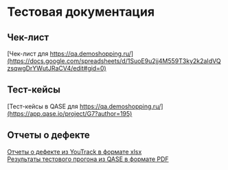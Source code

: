 # Тестовая документация
## Чек-лист 
[Чек-лист для https://qa.demoshopping.ru/](https://docs.google.com/spreadsheets/d/1SuoE9u2jj4M559T3ky2k2aIdVQzsqwgDrYWutJRaCV4/edit#gid=0)
## Тест-кейсы
[Тест-кейсы в QASE для https://qa.demoshopping.ru/](https://app.qase.io/project/G7?author=195)
## Отчеты о дефекте
[Отчеты о дефекте из YouTrack в формате xlsx](https://github.com/darimatveeva/docs/blob/main/%D0%9E%D1%82%D1%87%D0%B5%D1%82%D1%8B%20%D0%BE%20%D0%B4%D0%B5%D1%84%D0%B5%D0%BA%D1%82%D0%B0%D1%85.xlsx) <br>
[Результаты тестового прогона из QASE в формате PDF](https://github.com/darimatveeva/docs/blob/main/%D0%A2%D0%B5%D1%81%D1%82%D0%BE%D0%B2%D1%8B%D0%B5%20%D0%BF%D1%80%D0%BE%D0%B3%D0%BE%D0%BD%D1%8B%20qase.pdf)
